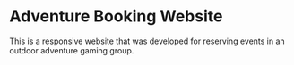 # Adventure Booking Website

This is a responsive website that was developed for reserving events in an outdoor adventure gaming group.

